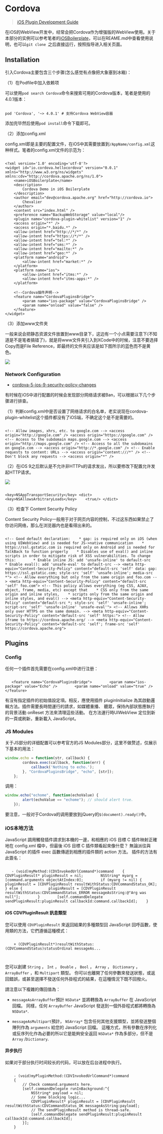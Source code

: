 # Cordova

> [iOS Plugin Development Guide](https://cordova.apache.org/docs/en/latest/guide/platforms/ios/plugin.html)



在iOS的WebView开发中，经常会把Cordova作为增强版的WebView使用。关于本部分的实例可以参考笔者的[iOSBoilerplate](https://github.com/wxyyxc1992/iOS-Boilerplate/tree/master/UI-Components/Widgets/WebView/Cordova)，可以在REAME.md中查看使用说明，也可以`git clone `之后直接运行，按照指导进入相关页面。

## Installation

引入Cordova主要包含三个步骤(怎么感觉有点像把大象塞到冰箱)：

（1）在Podfile中加入依赖项

可以使用`pod search Cordova`命令来搜索可用的Cordova版本，笔者是使用的4.0.1版本：

```

pod 'Cordova', '~> 4.0.1' # 支持Cordova WebView容器
```

添加完毕然后使用`pod install`命令下载即可。

（2）添加config.xml

config.xml即是主要的配置文件，在iOS中其需要放置到`/AppName/config.xml`这种样式。笔者的config.xml文件的示范为：

```

<?xml version='1.0' encoding='utf-8'?>
<widget id="io.cordova.hellocordova" version="0.0.1" xmlns="http://www.w3.org/ns/widgets" xmlns:cdv="http://cordova.apache.org/ns/1.0">
    <name>iOSBoilerplate</name>
    <description>
        Cordova Demo in iOS Boilerplate
    </description>
    <author email="dev@cordova.apache.org" href="http://cordova.io">
        Chevalier
    </author>
    <content src="index.html" />
    <preference name="BackupWebStorage" value="local"/>
    <plugin name="cordova-plugin-whitelist" version="1" />
    <access origin="*" />
    <access origin="*.baidu.*" />
    <allow-intent href="http://*/*" />
    <allow-intent href="https://*/*" />
    <allow-intent href="tel:*" />
    <allow-intent href="sms:*" />
    <allow-intent href="mailto:*" />
    <allow-intent href="geo:*" />
    <platform name="android">
        <allow-intent href="market:*" />
    </platform>
    <platform name="ios">
        <allow-intent href="itms:*" />
        <allow-intent href="itms-apps:*" />
    </platform>
    
    <!--Cordova插件声明-->
    <feature name="CordovaPluginsBridge">
        <param name="ios-package" value="CordovaPluginsBridge" />
        <param name="onload" value="false" />
    </feature>
</widget>
```

（3）添加www文件夹

一般来说会把静态资源文件放置到www目录下，这边有一个小点需要注意下(不知道是不是笔者搞错了)，就是将www文件夹引入到XCode中的时候，注意不要选择Copy而是File Reference，即最终的文件夹应该是如下图所示的蓝色而不是黄色。

![](http://7xkt0f.com1.z0.glb.clouddn.com/861EEF1C-ADAE-40D3-AB56-EBD0AB4A13DB.png)

### Network Configuration

- [cordova-5-ios-9-security-policy-changes](http://moduscreate.com/cordova-5-ios-9-security-policy-changes/)



有时候在iOS中进行配置的时候会发现部分网络请求被Ban，可以根据以下几个步骤进行排查。

（1）判断config.xml中是否设置了网络请求的白名单，老实说现在cordova-plugin-whitelist这个插件都没有了iOS端，不确定这个是不是需要的。

```

<!-- Allow images, xhrs, etc. to google.com --> <access origin="http://google.com" /> <access origin="https://google.com" /> <!-- Access to the subdomain maps.google.com --> <access origin="http://maps.google.com" /> <!-- Access to all the subdomains on google.com --> <access origin="http://*.google.com" /> <!-- Enable requests to content: URLs --> <access origin="content:///*" /> <!-- Don't block any requests --> <access origin="*" />
```

（2）在iOS 9之后默认是不允许非HTTPs的请求发出，所以要修改下配置允许发起HTTP请求。

![](http://i.stack.imgur.com/nGw3j.png)

```

<key>NSAppTransportSecurity</key> <dict>    <key>NSAllowsArbitraryLoads</key>    <true/> </dict>
```

（3）检查下 Content Security Policy

Content Security Policy一般用于对于网页内容的控制，不过这东西如果禁止了你访问网络，那么在浏览器内也是看得出来的。

```

<!-- Good default declaration:    * gap: is required only on iOS (when using UIWebView) and is needed for JS->native communication    * https://ssl.gstatic.com is required only on Android and is needed for TalkBack to function properly    * Disables use of eval() and inline scripts in order to mitigate risk of XSS vulnerabilities. To change this:        * Enable inline JS: add 'unsafe-inline' to default-src        * Enable eval(): add 'unsafe-eval' to default-src --> <meta http-equiv="Content-Security-Policy" content="default-src 'self' data: gap: https://ssl.gstatic.com; style-src 'self' 'unsafe-inline'; media-src *"> <!-- Allow everything but only from the same origin and foo.com --> <meta http-equiv="Content-Security-Policy" content="default-src 'self' foo.com"> <!-- This policy allows everything (eg CSS, AJAX, object, frame, media, etc) except that    * CSS only from the same origin and inline styles,    * scripts only from the same origin and inline styles, and eval() --> <meta http-equiv="Content-Security-Policy" content="default-src *; style-src 'self' 'unsafe-inline'; script-src 'self' 'unsafe-inline' 'unsafe-eval'"> <!-- Allows XHRs only over HTTPS on the same domain. --> <meta http-equiv="Content-Security-Policy" content="default-src 'self' https:"> <!-- Allow iframe to https://cordova.apache.org/ --> <meta http-equiv="Content-Security-Policy" content="default-src 'self'; frame-src 'self' https://cordova.apache.org">
```

## Plugins

### Config

任何一个插件首先需要在config.xml中进行注册：

```

   <feature name="CordovaPluginsBridge">        <param name="ios-package" value="Echo" />        <param name="onload" value="true" />    </feature>
```

有沒有指定插件的初始值設定項。相反，應使用插件 pluginInitialize 為其啟動邏輯方法。插件需要長時間運行的請求，如媒體重播、 聽眾，保持內部狀態應執行的背景活動 onReset 方法來清理這些活動。 在方法運行時UIWebView 定位到新的一頁或刷新，重新載入 JavaScript。

### JS Modules

关于JS部分的详细配置可以参考官方的JS Modules部分，这里不做赘述，仅展示下基本的用法：

``` javascript
window.echo = function(str, callback) {
        cordova.exec(callback, function(err) {
            callback('Nothing to echo.');
        }, "CordovaPluginsBridge", "echo", [str]);
    };
```

调用：


``` javascript
window.echo("echome", function(echoValue) {
        alert(echoValue == "echome"); // should alert true.
    });
```

要注意，一般对于Cordova的调用要放到jQuery的`$(document).ready()`中。

### iOS本地方法

JavaScript 調用觸發插件請求到本機的一邊，和相應的 iOS 目標 C 插件映射正確地在 config.xml 檔中，但最後 iOS 目標 C 插件類看起來像什麼？ 無論派往與 JavaScript 的插件 exec 函數傳遞到相應的插件類的 action 方法。 插件的方法有此簽名：

```

   - (void)myMethod:(CDVInvokedUrlCommand*)command    {        CDVPluginResult* pluginResult = nil;        NSString* myarg = [command.arguments objectAtIndex:0];        if (myarg != nil) {            pluginResult = [CDVPluginResult resultWithStatus:CDVCommandStatus_OK];        } else {            pluginResult = [CDVPluginResult resultWithStatus:CDVCommandStatus_ERROR messageAsString:@"Arg was null"];        }        [self.commandDelegate sendPluginResult:pluginResult callbackId:command.callbackId];    }
```

#### iOS CDVPluginResult 訊息類型

您可以使用 `CDVPluginResult` 來返回結果的多種類型回 JavaScript 回呼函數，使用類的方法，它們遵循這種模式：



```

    + (CDVPluginResult*)resultWithStatus:(CDVCommandStatus)statusOrdinal messageAs...



```



您可以創建 `String` ， `Int` ， `Double` ， `Bool` ， `Array` ， `Dictionary` ， `ArrayBuffer` ，和 `Multipart` 類型。 你可以也離開了任何參數來發送狀態，或返回錯誤，或甚至選擇不發送任何外掛程式的結果，在這種情況下既不回撥火。



請注意以下複雜的傳回值為：



- `messageAsArrayBuffer`預計 `NSData*` 並將轉換為 `ArrayBuffer` 在 JavaScript 回檔。 同樣，任何 `ArrayBuffer` JavaScript 發送到一個外掛程式都將轉換為`NSData*`.

- `messageAsMultipart`預計， `NSArray*` 包含任何其他支援類型，並將發送整個陣列作為 `arguments` 給您的 JavaScript 回檔。 這種方式，所有參數在序列化或反序列化作為必要的所以它是能夠安全返回 `NSData*` 作為多部分，但不是 `Array` /`Dictionary`.

#### 异步执行

如果对于部分执行时间较长的代码，可以放在后台进程中执行。

```

    - (void)myPluginMethod:(CDVInvokedUrlCommand*)command
    {
        // Check command.arguments here.
        [self.commandDelegate runInBackground:^{
            NSString* payload = nil;
            // Some blocking logic...
            CDVPluginResult* pluginResult = [CDVPluginResult resultWithStatus:CDVCommandStatus_OK messageAsString:payload];
            // The sendPluginResult method is thread-safe.
            [self.commandDelegate sendPluginResult:pluginResult callbackId:command.callbackId];
        }];
    }


```
